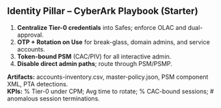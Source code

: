 ## Identity Pillar – CyberArk Playbook (Starter)

1) **Centralize Tier-0 credentials** into Safes; enforce OLAC and dual-approval.
2) **OTP + Rotation on Use** for break-glass, domain admins, and service accounts.
3) **Token-bound PSM** (CAC/PIV) for all interactive admin.
4) **Disable direct admin paths**; route through PSM/PSMP.

**Artifacts:** accounts-inventory.csv, master-policy.json, PSM component XML, PTA detections.  
**KPIs:** % Tier-0 under CPM; Avg time to rotate; % CAC-bound sessions; # anomalous session terminations.
